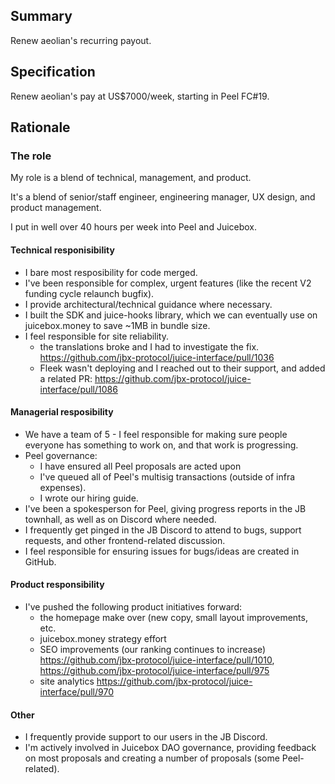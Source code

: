 ## Summary

Renew aeolian's recurring payout.

## Specification

Renew aeolian's pay at US$7000/week, starting in Peel FC#19.

## Rationale

### The role

My role is a blend of technical, management, and product.

It's a blend of senior/staff engineer, engineering manager, UX design, and product management.

I put in well over 40 hours per week into Peel and Juicebox.

#### Technical responisibility

- I bare most resposibility for code merged.
- I've been responsible for complex, urgent features (like the recent V2 funding cycle relaunch bugfix).
- I provide architectural/technical guidance where necessary.
- I built the SDK and juice-hooks library, which we can eventually use on juicebox.money to save ~1MB in bundle size.
- I feel responsible for site reliability.
  - the translations broke and I had to investigate the fix. https://github.com/jbx-protocol/juice-interface/pull/1036
  - Fleek wasn't deploying and I reached out to their support, and added a related PR: https://github.com/jbx-protocol/juice-interface/pull/1086

#### Managerial resposibility

- We have a team of 5 - I feel responsible for making sure people everyone has something to work on, and that work is progressing.
- Peel governance:
  - I have ensured all Peel proposals are acted upon
  - I've queued all of Peel's multisig transactions (outside of infra expenses).
  - I wrote our hiring guide.
- I've been a spokesperson for Peel, giving progress reports in the JB townhall, as well as on Discord where needed.
- I frequently get pinged in the JB Discord to attend to bugs, support requests, and other frontend-related discussion.
- I feel responsible for ensuring issues for bugs/ideas are created in GitHub.

#### Product responsibility

- I've pushed the following product initiatives forward:
  - the homepage make over (new copy, small layout improvements, etc.
  - juicebox.money strategy effort
  - SEO improvements (our ranking continues to increase) https://github.com/jbx-protocol/juice-interface/pull/1010, https://github.com/jbx-protocol/juice-interface/pull/975
  - site analytics https://github.com/jbx-protocol/juice-interface/pull/970

#### Other

- I frequently provide support to our users in the JB Discord.
- I'm actively involved in Juicebox DAO governance, providing feedback on most proposals and creating a number of proposals (some Peel-related).
